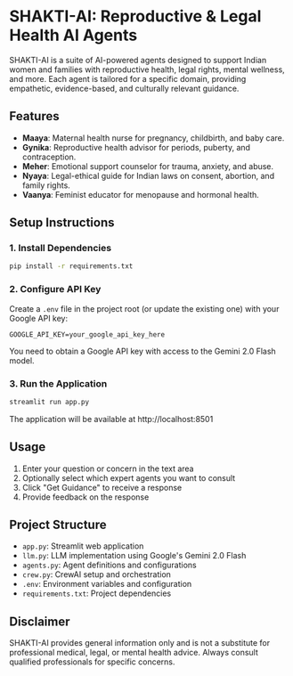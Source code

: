 # SHAKTI-AI: Reproductive & Legal Health AI Agents

SHAKTI-AI is a suite of AI-powered agents designed to support Indian women and families with reproductive health, legal rights, mental wellness, and more. Each agent is tailored for a specific domain, providing empathetic, evidence-based, and culturally relevant guidance.

## Features
- **Maaya**: Maternal health nurse for pregnancy, childbirth, and baby care.
- **Gynika**: Reproductive health advisor for periods, puberty, and contraception.
- **Meher**: Emotional support counselor for trauma, anxiety, and abuse.
- **Nyaya**: Legal-ethical guide for Indian laws on consent, abortion, and family rights.
- **Vaanya**: Feminist educator for menopause and hormonal health.

## Setup Instructions

### 1. Install Dependencies

```bash
pip install -r requirements.txt
```

### 2. Configure API Key

Create a `.env` file in the project root (or update the existing one) with your Google API key:

```
GOOGLE_API_KEY=your_google_api_key_here
```

You need to obtain a Google API key with access to the Gemini 2.0 Flash model.

### 3. Run the Application

```bash
streamlit run app.py
```

The application will be available at http://localhost:8501

## Usage

1. Enter your question or concern in the text area
2. Optionally select which expert agents you want to consult
3. Click "Get Guidance" to receive a response
4. Provide feedback on the response

## Project Structure

- `app.py`: Streamlit web application
- `llm.py`: LLM implementation using Google's Gemini 2.0 Flash
- `agents.py`: Agent definitions and configurations
- `crew.py`: CrewAI setup and orchestration
- `.env`: Environment variables and configuration
- `requirements.txt`: Project dependencies

## Disclaimer

SHAKTI-AI provides general information only and is not a substitute for professional medical, legal, or mental health advice. Always consult qualified professionals for specific concerns.
